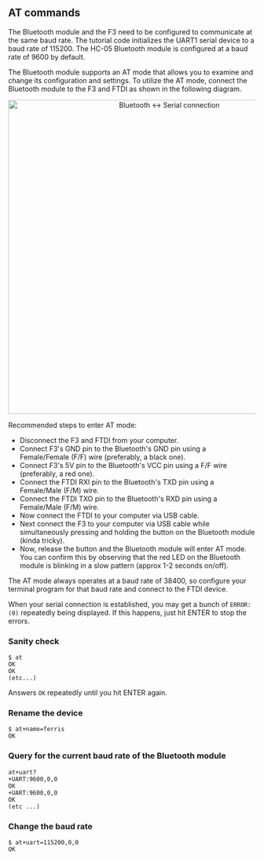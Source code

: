 ## AT commands

The Bluetooth module and the F3 need to be configured to communicate at the same baud rate. The tutorial code initializes the UART1 serial device to a baud rate of 115200. The HC-05 Bluetooth module is configured at a baud rate of 9600 by default.

The Bluetooth module supports an AT mode that allows you to examine and change its configuration and settings. To utilize the AT mode, connect the Bluetooth module to the F3 and FTDI as shown in the following diagram.

<p align="center">
<img height=640 title="Bluetooth <-> Serial connection" src="../assets/bluetooth-serial.png">
</p>

Recommended steps to enter AT mode:

- Disconnect the F3 and FTDI from your computer.
- Connect F3's GND pin to the Bluetooth's GND pin using a Female/Female (F/F) wire
  (preferably, a black one).
- Connect F3's 5V pin to the Bluetooth's VCC pin using a F/F wire (preferably, a
  red one).
- Connect the FTDI RXI pin to the Bluetooth's TXD pin using a Female/Male (F/M) wire.
- Connect the FTDI TXO pin to the Bluetooth's RXD pin using a Female/Male (F/M) wire.
- Now connect the FTDI to your computer via USB cable.
- Next connect the F3 to your computer via USB cable while simultaneously pressing and holding the button on the Bluetooth module (kinda tricky).
- Now, release the button and the Bluetooth module will enter AT mode. You can confirm this by observing that the red LED on the Bluetooth module is blinking in a slow pattern (approx 1-2 seconds on/off).

The AT mode always operates at a baud rate of 38400, so configure your terminal program for that baud rate and connect to the FTDI device.

When your serial connection is established, you may get a bunch of `ERROR: (0)` repeatedly being displayed. If this happens, just hit ENTER to stop the errors.

### Sanity check

```
$ at
OK
OK
(etc...)
```

Answers `OK` repeatedly until you hit ENTER again.

### Rename the device

```
$ at+name=ferris
OK
```

### Query for the current baud rate of the Bluetooth module

```
at+uart?
+UART:9600,0,0
OK
+UART:9600,0,0
OK
(etc ...)
```

### Change the baud rate

```
$ at+uart=115200,0,0
OK
```
